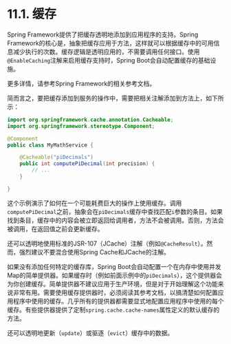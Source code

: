 # 11.1. 缓存

Spring Framework提供了把缓存透明地添加到应用程序的支持。Spring Framework的核心是，抽象把缓存应用于方法，这样就可以根据缓存中的可用信息减少执行的次数。缓存逻辑是透明应用的，不需要调用任何接口。使用`@EnableCaching`注解来启用缓存支持时，Spring Boot会自动配置缓存的基础设施。

<univ-note type="note">

更多详情，请参考Spring Framework的相关参考文档。

</univ-note>

简而言之，要把缓存添加到服务的操作中，需要把相关注解添加到方法上，如下所示：

```java
import org.springframework.cache.annotation.Cacheable;
import org.springframework.stereotype.Component;

@Component
public class MyMathService {

    @Cacheable("piDecimals")
    public int computePiDecimal(int precision) {
        // ...
    }

}
```

这个示例演示了如何在一个可能耗费巨大的操作上使用缓存。调用`computePiDecimal`之前，抽象会在`piDecimals`缓存中查找匹配`i`参数的条目。如果找到条目，缓存中的内容会被立即返回给调用者，方法不会被调用。否则，方法会被调用，在返回值之前会更新缓存。

<univ-note type="warn">

还可以透明地使用标准的JSR-107（JCache）注解（例如`@CacheResult`）。然而，强烈建议不要混合使用Spring Cache和JCache的注解。

</univ-note>

如果没有添加任何特定的缓存库，Spring Boot会自动配置一个在内存中使用并发Map的简单提供器。如果缓存时（例如前面示例中的`piDecimals`），这个提供器会为你创建缓存。简单提供器不建议应用于生产环境，但是对于开始理解这个功能来说非常有用。需要使用缓存提供器时，必须阅读其参考文档，以搞清楚如何配置应用程序中使用的缓存。几乎所有的提供器都需要显式地配置应用程序中使用的每个缓存。有些提供器提供了定制`spring.cache.cache-names`属性定义的默认缓存的方法。

<univ-note type="note">

还可以透明地更新（`update`）或驱逐（`evict`）缓存中的数据。

</univ-note>
